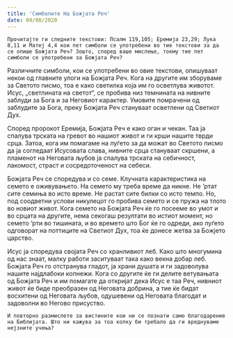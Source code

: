 ```yaml
---
title: 'Симболите На Божјата Реч'
date: 09/08/2020
---
```


`Прочитајте ги следните текстови: Псалм 119,105; Еремија 23,29; Лука 8,11 и Матеј 4,4 кои пет симболи се употребени во тие текстови за да се опише Божјата Реч? Зошто, според ваше мислење, токму тие пет симболи се употребени за Божјата Реч?`

Различните симболи, кои се употребени во овие текстови, опишуваат некои од главните улоги на Божјата Реч. Кога на другите им зборуваме за Светото писмо, тоа е како светилка која им го осветлува животот. Исус, „светлината на светот“, се пробива низ темнината на нивните заблуди за Бога и за Неговиот карактер. Умовите помрачени од заблудите за Бога, преку Божјата Реч стануваат осветлени од Светиот Дух.

Според пророкот Еремија, Божјата Реч е како оган и чекан. Таа ја спалува трската на гревот во нашиот живот и ги крши нашите тврди срца. Затоа, кога им помагаме на луѓето за да можат во Светото писмо да ја согледаат Исусовата слава, нивните срца стануваат скршени, а пламенот на Неговата љубов ја спалува трската на себичност, лакомост, страст и сосредоточеност на себеси.

Божјата Реч се споредува и со семе. Клучната карактеристика на семето е оживувањето. На семето му треба време да никне. Не ‘ртат сите семиња во исто време. Не растат сите билки со исто темпо. Но, под соодветни услови никулецот го пробива семето и се пружа на тлото во новиот живот. Кога семето на Божјата Реч ќе го посееме во умот и во срцата на другите, нема секогаш резултати во истиот момент, но семето ‘рти во тишината, и во времето што Бог ќе го одреди, ако луѓето одговорат на поттиците на Светиот Дух, тоа ќе донесе жетва за Божјето царство.

Исус ја споредува својата Реч со хранливиот леб. Како што многумина од нас знаат, малку работи заситуваат така како векна добар леб. Божјата Реч го отстранува гладот, ја храни душата и ги задоволува нашите најдлабоки копнежи. Кога со другите ќе ги делите ветувањата од Божјата Реч и им помагате да откријат дека Исус е таа Реч, нивниот живот ќе биде преобразен од Неговата добрина, а тие ќе бидат восхитени од Неговата љубов, одушевени од Неговата благодат и задоволни во Негово присуство.

`И повторно размислете за вистините кои ни се познати само благодарение на Библијата. Што ни кажува за тоа колку би требало да ги вреднуваме нејзните учења?`